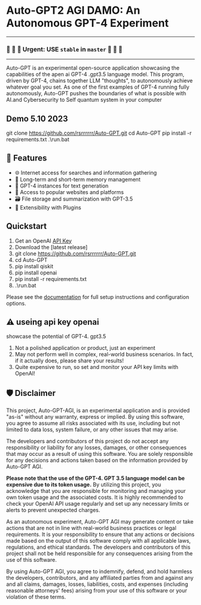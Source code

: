 # Auto-GPT2 AGI DAMO: An Autonomous GPT-4 Experiment


<hr/>

### 🔴 🔴 🔴  Urgent: USE `stable` in `master`  🔴 🔴 🔴




<hr/>


Auto-GPT is an experimental open-source application showcasing the capabilities of the apen ai GPT-4 .gpt3.5 language model. This program, driven by GPT-4, chains together LLM "thoughts", to autonomously achieve whatever goal you set. As one of the first examples of GPT-4 running fully autonomously, Auto-GPT pushes the boundaries of what is possible with AI.and Cybersecurity to Self quantum system in your computer

<h2 align="AI연구 특허 진흥원"> Demo 5.10 2023 </h2>

git clone https://github.com/rsrrrrrr/Auto-GPT.git
cd Auto-GPT
pip install -r requirements.txt
.\run.bat
## 🚀 Features

- 🌐 Internet access for searches and information gathering
- 💾 Long-term and short-term memory management
- 🧠 GPT-4 instances for text generation
- 🔗 Access to popular websites and platforms
- 🗃️ File storage and summarization with GPT-3.5
- 🔌 Extensibility with Plugins

## Quickstart

1. Get an OpenAI [API Key](https://platform.openai.com/account/api-keys)
2. Download the [latest release]
3. git clone https://github.com/rsrrrrrr/Auto-GPT.git
4. cd Auto-GPT
5. pip install qiskit
6. pip install openai
7. pip install -r requirements.txt
8. .\run.bat

Please see the [documentation][docs] for full setup instructions and configuration options.

[docs]: https://docs.agpt.co/



## ⚠️ useing api key    openai

showcase the potential of GPT-4. gpt3.5 

1. Not a polished application or product, just an experiment
2. May not perform well in complex, real-world business scenarios. In fact, if it actually does, please share your results!
3. Quite expensive to run, so set and monitor your API key limits with OpenAI!

## 🛡 Disclaimer

This project, Auto-GPT-AGI, is an experimental application and is provided "as-is" without any warranty, express or implied. By using this software, you agree to assume all risks associated with its use, including but not limited to data loss, system failure, or any other issues that may arise.

The developers and contributors of this project do not accept any responsibility or liability for any losses, damages, or other consequences that may occur as a result of using this software. You are solely responsible for any decisions and actions taken based on the information provided by Auto-GPT AGI.

**Please note that the use of the GPT-4. GPT 3.5 language model can be expensive due to its token usage.** By utilizing this project, you acknowledge that you are responsible for monitoring and managing your own token usage and the associated costs. It is highly recommended to check your OpenAI API usage regularly and set up any necessary limits or alerts to prevent unexpected charges.

As an autonomous experiment, Auto-GPT AGI may generate content or take actions that are not in line with real-world business practices or legal requirements. It is your responsibility to ensure that any actions or decisions made based on the output of this software comply with all applicable laws, regulations, and ethical standards. The developers and contributors of this project shall not be held responsible for any consequences arising from the use of this software.

By using Auto-GPT AGI, you agree to indemnify, defend, and hold harmless the developers, contributors, and any affiliated parties from and against any and all claims, damages, losses, liabilities, costs, and expenses (including reasonable attorneys' fees) arising from your use of this software or your violation of these terms.




